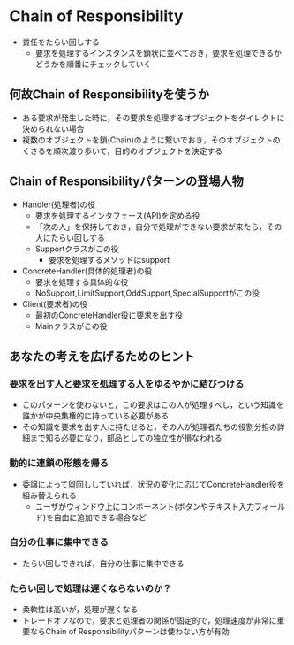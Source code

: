 # Chain of Responsibility
* 責任をたらい回しする
    * 要求を処理するインスタンスを鎖状に並べておき，要求を処理できるかどうかを順番にチェックしていく

## 何故Chain of Responsibilityを使うか
* ある要求が発生した時に，その要求を処理するオブジェクトをダイレクトに決められない場合
* 複数のオブジェクトを鎖(Chain)のように繋いでおき，そのオブジェクトのくさるを順次渡り歩いて，目的のオブジェクトを決定する

## Chain of Responsibilityパターンの登場人物
* Handler(処理者)の役
    * 要求を処理するインタフェース(API)を定める役
    * 「次の人」を保持しておき，自分で処理ができない要求が来たら，その人にたらい回しする
    * Supportクラスがこの役
        * 要求を処理するメソッドはsupport
* ConcreteHandler(具体的処理者)の役
    * 要求を処理する具体的な役
    * NoSupport,LimitSupport,OddSupport,SpecialSupportがこの役
* Client(要求者)の役
    * 最初のConcreteHandler役に要求を出す役
    * Mainクラスがこの役


## あなたの考えを広げるためのヒント
### 要求を出す人と要求を処理する人をゆるやかに結びつける
* このパターンを使わないと，この要求はこの人が処理すべし，という知識を誰かが中央集権的に持っている必要がある
* その知識を要求を出す人に持たせると，その人が処理者たちの役割分担の詳細まで知る必要になり，部品としての独立性が損なわれる

### 動的に連鎖の形態を帰る
* 委譲によって盥回ししていれば，状況の変化に応じてConcreteHandler役を組み替えられる
    * ユーザがウィンドウ上にコンポーネント(ボタンやテキスト入力フィールド)を自由に追加できる場合など

### 自分の仕事に集中できる
* たらい回しできれば，自分の仕事に集中できる

### たらい回しで処理は遅くならないのか？
* 柔軟性は高いが，処理が遅くなる
* トレードオフなので，要求と処理者の関係が固定的で，処理速度が非常に重要ならChain of Responsibilityパターンは使わない方が有効
